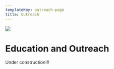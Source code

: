 ```yaml
---
templateKey: outreach-page
title: Outreach
---
```

![](/img/outreach.jpg)

# Education and Outreach

Under construction!!!
